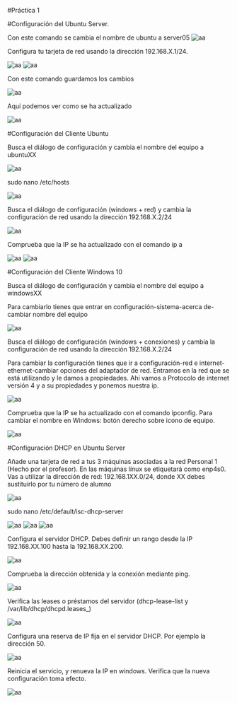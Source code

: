#Práctica 1

#Configuración del Ubuntu Server.

Con este comando se cambia el nombre de ubuntu a server05
![aa](./capturas/captura1.png "")

Configura tu tarjeta de red usando la dirección 192.168.X.1/24.

![aa](./capturas/captura2.png "")
![aa](./capturas/captura3.png "")

Con este comando guardamos los cambios

![aa](./capturas/captura22.png "")

Aquí podemos ver como se ha actualizado

![aa](./capturas/captura4.png "")

#Configuración del Cliente Ubuntu

Busca el diálogo de configuración y cambia el nombre del equipo a ubuntuXX

![aa](./capturas/captura5.png "")

sudo nano /etc/hosts

![aa](./capturas/captura6.png "")

Busca el diálogo de configuración (windows + red) y cambia la configuración de red usando la dirección 192.168.X.2/24

![aa](./capturas/captura7.png "")

Comprueba que la IP se ha actualizado con el comando ip a

![aa](./capturas/captura8.png "")
![aa](./capturas/captura9.png "")

#Configuración del Cliente Windows 10

Busca el diálogo de configuración y cambia el nombre del equipo a windowsXX

Para cambiarlo tienes que entrar en configuración-sistema-acerca de-cambiar nombre del equipo

![aa](./capturas/captura10.png "")

Busca el diálogo de configuración (windows + conexiones) y cambia la configuración de red usando la dirección 192.168.X.2/24

Para cambiar la configuración tienes que ir a configuración-red e internet-ethernet-cambiar opciones del adaptador de red. Entramos en la red que se está utilizando y le damos a propiedades. Ahí vamos a Protocolo de internet versión 4 y a su propiedades y ponemos nuestra ip.

![aa](./capturas/captura11.png "")

Comprueba que la IP se ha actualizado con el comando ipconfig. Para cambiar el nombre en Windows: botón derecho sobre icono de equipo.

![aa](./capturas/captura12.png "")

#Configuración DHCP en Ubuntu Server

Añade una tarjeta de red a tus 3 máquinas asociadas a la red Personal 1 (Hecho por el profesor). En las máquinas línux se etiquetará como enp4s0.
Vas a utilizar la dirección de red: 192.168.1XX.0/24, donde XX debes sustituirlo por tu número de alumno

![aa](./capturas/captura13.png "")

sudo nano /etc/default/isc-dhcp-server

![aa](./capturas/captura14.png "")
![aa](./capturas/captura15.png "") 
![aa](./capturas/captura16.png "")

Configura el servidor DHCP. Debes definir un rango desde la IP 192.168.XX.100 hasta la 192.168.XX.200.

![aa](./capturas/captura17.png "")

Comprueba la dirección obtenida y la conexión mediante ping.

![aa](./capturas/captura18.png "")

Verifica las leases o préstamos del servidor (dhcp-lease-list y /var/lib/dhcp/dhcpd.leases_)

![aa](./capturas/captura19.png "")

Configura una reserva de IP fija en el servidor DHCP. Por ejemplo la dirección 50.

![aa](./capturas/captura20.png "")

Reinicia el servicio, y renueva la IP en windows. Verifica que la nueva configuración toma efecto.

![aa](./capturas/captura21.png "")
